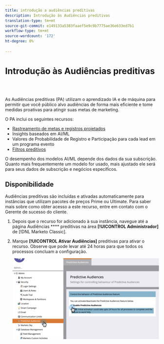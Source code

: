 ```yaml
---
title: introdução a audiências preditivas
description: Introdução às Audiências preditivas
translation-type: tm+mt
source-git-commit: e149133a5383faaef5e9c9b7775ae36e633ed7b1
workflow-type: tm+mt
source-wordcount: '172'
ht-degree: 0%

---
```



# Introdução às Audiências preditivas

<br> 

As Audiências preditivas (PA) utilizam o aprendizado IA e de máquina para permitir que você público alvo audiências de forma mais eficiente e tome medidas proativas para atingir suas metas de marketing.

O PA inclui os seguintes recursos:

* [Rastreamento de metas e registros projetados](/help/sky/understanding-goal-tracking-and-projected-registrations.md)
* Insights baseados em AI/ML
* Valores de Probabilidade de Registro e Participação para cada lead em um programa evento
* [Filtros preditivos](/help/sky/predictive-filters.md)

O desempenho dos modelos AI/ML depende dos dados da sua subscrição. Quanto mais frequentemente um modelo for usado, mais ajustado ele será para seus dados de subscrição e negócios específicos.

## Disponibilidade

Audiências preditivas são incluídas e ativadas automaticamente para instâncias que utilizam pacotes de preços Prime ou Ultimate. Para saber mais sobre como obter acesso a este recurso, entre em contato com o Gerente de sucesso do cliente.

1. Depois que o recurso for adicionado à sua instância, navegue até a página Audiências **** preditivas na área **[!UICONTROL Administrador]** de [!DNL Marketo Classic].

1. Marque **[!UICONTROL Ativar Audiências]** preditivas para ativar o recurso. Observe que pode levar até 24 horas para que todos os processos concluam a configuração.

   ![Imagem Um](/help/sky/assets/predictive-audiences/getting-started-with-predictive-audiences/getting-started-with-predictive-audiences-1.png)
